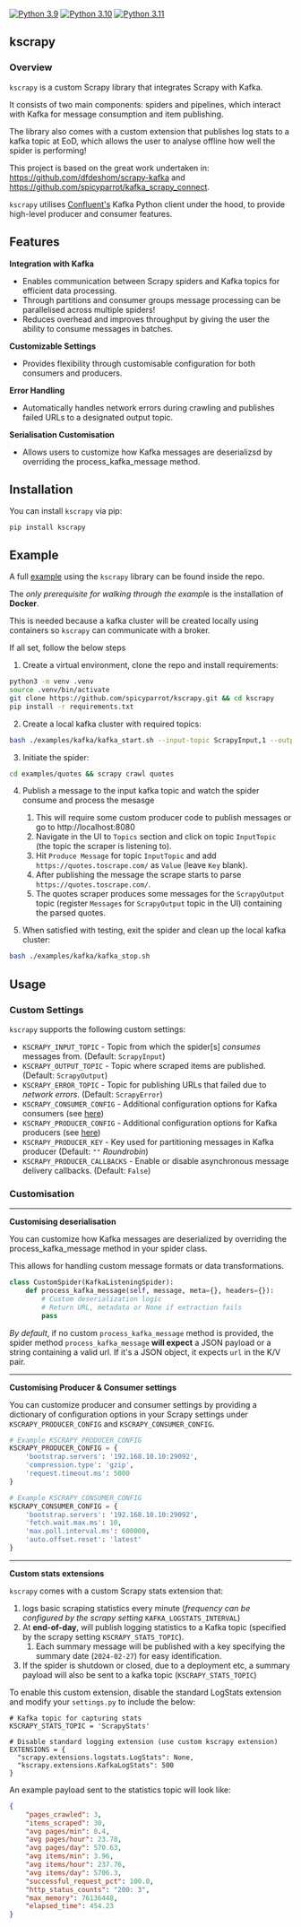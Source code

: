 [![Python 3.9](https://img.shields.io/badge/python-3.9-blue.svg)](https://www.python.org/downloads/release/python-3918) [![Python 3.10](https://img.shields.io/badge/python-3.10-blue.svg)](https://www.python.org/downloads/release/python-31013/) [![Python 3.11](https://img.shields.io/badge/python-3.11-blue.svg)](https://www.python.org/downloads/release/python-3117/)
## kscrapy 

### Overview

`kscrapy` is a custom Scrapy library that integrates Scrapy with Kafka.

It consists of two main components: spiders and pipelines, which interact with Kafka for message consumption and item publishing.

The library also comes with a custom extension that publishes log stats to a kafka topic at EoD, which allows the user to analyse offline how well the spider is performing!

This project is based on the great work undertaken in: https://github.com/dfdeshom/scrapy-kafka and https://github.com/spicyparrot/kafka_scrapy_connect.

`kscrapy` utilises [Confluent's](https://github.com/confluentinc/confluent-kafka-python) Kafka Python client under the hood, to provide high-level producer and consumer features.

## Features

**Integration with Kafka**
   - Enables communication between Scrapy spiders and Kafka topics for efficient data processing.
   - Through partitions and consumer groups message processing can be parallelised across multiple spiders!
   - Reduces overhead and improves throughput by giving the user the ability to consume messages in batches.

**Customizable Settings**
   - Provides flexibility through customisable configuration for both consumers and producers.

**Error Handling**
   - Automatically handles network errors during crawling and publishes failed URLs to a designated output topic. 

**Serialisation Customisation**
   - Allows users to customize how Kafka messages are deserializsd by overriding the process_kafka_message method.

## Installation

You can install `kscrapy` via pip:
```
pip install kscrapy
```

## Example

A full [example](https://github.com/spicyparrot/kscrapy?tab=readme-ov-file#example) using the `kscrapy` library can be found inside the repo.

The *only prerequisite for walking through the exampl*e is the installation of **Docker**.

This is needed because a kafka cluster will be created locally using containers so `kscrapy` can communicate with a broker. 

If all set, follow the below steps

1. Create a virtual environment, clone the repo and install requirements:
```bash
python3 -m venv .venv
source .venv/bin/activate
git clone https://github.com/spicyparrot/kscrapy.git && cd kscrapy
pip install -r requirements.txt
```
2. Create a local kafka cluster with required topics:

```bash
bash ./examples/kafka/kafka_start.sh --input-topic ScrapyInput,1 --output-topic ScrapyOutput,1 --error-topic ScrapyError,1 --stats-topic ScrapyStats,1
```

3. Initiate the spider:
```bash
cd examples/quotes && scrapy crawl quotes
```

4. Publish a message to the input kafka topic and watch the spider consume and process the mesasge
   1.  This will require some custom producer code to publish messages or go to http://localhost:8080
   2. Navigate in the UI to `Topics` section and click on topic `InputTopic` (the topic the scraper is listening to).
   3. Hit `Produce Message` for topic `InputTopic` and add `https://quotes.toscrape.com/` as `Value` (leave `Key` blank).
   4. After publishing the message the scrape starts to parse `https://quotes.toscrape.com/`.
   5. The quotes scraper produces some messages for the `ScrapyOutput` topic (register `Messages` for `ScrapyOutput` topic in the UI) containing the parsed quotes. 


5. When satisfied with testing, exit the spider and clean up the local kafka cluster:
```bash
bash ./examples/kafka/kafka_stop.sh
```

## Usage

### Custom Settings
`kscrapy` supports the following custom settings:

- `KSCRAPY_INPUT_TOPIC`	- Topic from which the spider[s] *consumes* messages from. (Default: `ScrapyInput`)
- `KSCRAPY_OUTPUT_TOPIC` - Topic where scraped items are published. (Default: `ScrapyOutput`)
- `KSCRAPY_ERROR_TOPIC`	- Topic for publishing URLs that failed due to *network errors*. (Default: `ScrapyError`)
- `KSCRAPY_CONSUMER_CONFIG` - Additional configuration options for Kafka consumers (see [here](https://github.com/confluentinc/librdkafka/blob/master/CONFIGURATION.md))
- `KSCRAPY_PRODUCER_CONFIG` - Additional configuration options for Kafka producers (see [here](https://github.com/confluentinc/librdkafka/blob/master/CONFIGURATION.md))
- `KSCRAPY_PRODUCER_KEY` - Key used for partitioning messages in Kafka producer (Default: `""` *Roundrobin*)
- `KSCRAPY_PRODUCER_CALLBACKS` - Enable or disable asynchronous message delivery callbacks. (Default: `False`)

### Customisation

---

**Customising deserialisation** 

You can customize how Kafka messages are deserialized by overriding the process_kafka_message method in your spider class. 

This allows for handling custom message formats or data transformations.

```python
class CustomSpider(KafkaListeningSpider):
	def process_kafka_message(self, message, meta={}, headers={}):
		# Custom deserialization logic
		# Return URL, metadata or None if extraction fails
		pass
```

*By default*, if no custom `process_kafka_message` method is provided, the spider method `process_kafka_message` **will expect** a JSON payload or a string containing a valid url. If it's a JSON object, it expects `url` in the K/V pair.

---

**Customising Producer & Consumer settings**

You can customize producer and consumer settings by providing a dictionary of configuration options in your Scrapy settings under `KSCRAPY_PRODUCER_CONFIG` and `KSCRAPY_CONSUMER_CONFIG`.

```python
# Example KSCRAPY_PRODUCER_CONFIG
KSCRAPY_PRODUCER_CONFIG = {
	'bootstrap.servers': '192.168.10.10:29092',
	'compression.type': 'gzip',
	'request.timeout.ms': 5000
}

# Example KSCRAPY_CONSUMER_CONFIG
KSCRAPY_CONSUMER_CONFIG = {
	'bootstrap.servers': '192.168.10.10:29092',
	'fetch.wait.max.ms': 10,
	'max.poll.interval.ms': 600000,
	'auto.offset.reset': 'latest'
}
```
---
**Custom stats extensions**

`kscrapy` comes with a custom Scrapy stats extension that:
1. logs basic scraping statistics every minute (*frequency can be configured by the scrapy setting* `KAFKA_LOGSTATS_INTERVAL`)
2. At **end-of-day**, will publish logging statistics to a Kafka topic (specified by the scrapy setting `KSCRAPY_STATS_TOPIC`).
   1. Each summary message will be published with a key specifying the summary date (`2024-02-27`) for easy identification.
3.	If the spider is shutdown or closed, due to a deployment etc, a summary payload will also be sent to a kafka topic (`KSCRAPY_STATS_TOPIC`)


To enable this custom extension, disable the standard LogStats extension and modify your `settings.py` to include the below:
```
# Kafka topic for capturing stats
KSCRAPY_STATS_TOPIC = 'ScrapyStats'

# Disable standard logging extension (use custom kscrapy extension)
EXTENSIONS = {
  "scrapy.extensions.logstats.LogStats": None,
  "kscrapy.extensions.KafkaLogStats": 500
}
```

An example payload sent to the statistics topic will look like:
```json
{
	"pages_crawled": 3,
	"items_scraped": 30,
	"avg pages/min": 0.4,
	"avg pages/hour": 23.78,
	"avg pages/day": 570.63,
	"avg items/min": 3.96,
	"avg items/hour": 237.76,
	"avg items/day": 5706.3,
	"successful_request_pct": 100.0,
	"http_status_counts": "200: 3",
	"max_memory": 76136448,
	"elapsed_time": 454.23
}
```
